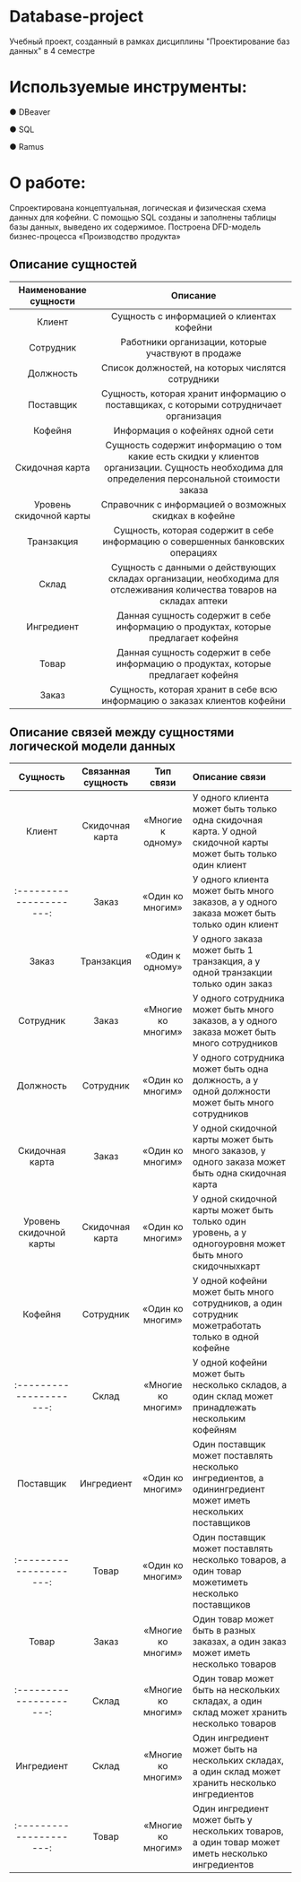 # Database-project
Учебный проект, созданный в рамках дисциплины "Проектирование баз данных" в 4 семестре

# Используемые инструменты: 
● DBeaver

● SQL

● Ramus

# О работе:
Спроектирована концептуальная, логическая и физическая схема
данных для кофейни. С помощью SQL созданы и заполнены таблицы базы данных,
выведено их содержимое. Построена DFD-модель бизнес-процесса «Производство
продукта»

## Описание сущностей
Наименование сущности   | Описание
:----------------------:|:----------------------------------------------------------------------------------------------------------------------------------------------:
Клиент                  |Сущность с информацией о клиентах кофейни
Сотрудник               |Работники организации, которые участвуют в продаже
Должность               |Список должностей, на которых числятся сотрудники
Поставщик               |Сущность, которая хранит информацию о поставщиках, с которыми сотрудничает организация
Кофейня                 |Информация о кофейнях одной сети
Скидочная карта         |Сущность содержит информацию о том какие есть скидки у клиентов организации. Сущность необходима для определения персональной стоимости заказа
Уровень скидочной карты |Справочник с информацией о возможных скидках в кофейне
Транзакция              |Сущность, которая содержит в себе информацию о совершенных банковских операциях
Склад                   |Сущность с данными о действующих складах организации, необходима для отслеживания количества товаров на складах аптеки
Ингредиент              |Данная сущность содержит в себе информацию о продуктах, которые предлагает кофейня
Товар                   |Данная сущность содержит в себе информацию о продуктах, которые предлагает кофейня
Заказ                   |Сущность, которая хранит в себе всю информацию о заказах клиентов кофейни

## Описание связей между сущностями логической модели данных
Сущность               |Связанная сущность|Тип связи         |Описание связи 
:---------------------:|:----------------:|:----------------:|:-------------------------------------------------------------------------------------------------------------
Клиент                 |Скидочная карта   |«Многие к одному» |У одного клиента может быть только одна скидочная карта. У одной скидочной карты может быть только один клиент
:---------------------:|Заказ             |«Один ко многим»  |У одного клиента может быть много заказов, а у одного заказа может быть только один клиент
Заказ                  |Транзакция        |«Один к одному»   |У одного заказа может быть 1 транзакция, а у одной транзакции только один заказ
Сотрудник              |Заказ             |«Многие ко многим»|У одного сотрудника может быть много заказов, а у одного заказа может быть много сотрудников
Должность              |Сотрудник         |«Один ко многим»  |У одного сотрудника может быть одна должность, а у одной должности может быть много сотрудников
Скидочная карта        |Заказ             |«Один ко многим»  |У одной скидочной карты может быть много заказов, у одного заказа может быть одна скидочная карта
Уровень скидочной карты|Скидочная карта   |«Один ко многим»  |У одной скидочной карты может быть только один уровень, а у одногоуровня может быть много скидочныхкарт
Кофейня                |Сотрудник         |«Один ко многим»  |У одной кофейни может быть много сотрудников, а один сотрудник можетработать только в одной кофейне
:---------------------:|Склад             |«Многие ко многим»|У одной кофейни может быть несколько складов, а один склад может принадлежать нескольким кофейням
Поставщик              |Ингредиент        |«Один ко многим»  |Один поставщик может поставлять несколько ингредиентов, а одинингредиент может иметь нескольких поставщиков
:---------------------:|Товар             |«Один ко многим»  |Один поставщик может поставлять несколько товаров, а один товар можетиметь несколько поставщиков
Товар                  |Заказ             |«Многие ко многим»|Один товар может быть в разных заказах, а один заказ может иметь несколько товаров
:---------------------:|Склад             |«Многие ко многим»|Один товар может быть на нескольких складах, а один склад может хранить несколько товаров
Ингредиент             |Склад             |«Многие ко многим»|Один ингредиент может быть на нескольких складах, а один склад может хранить несколько ингредиентов
:---------------------:|Товар             |«Многие ко многим»|Один ингредиент может быть у нескольких товаров, а один товар может иметь несколько ингредиентов

